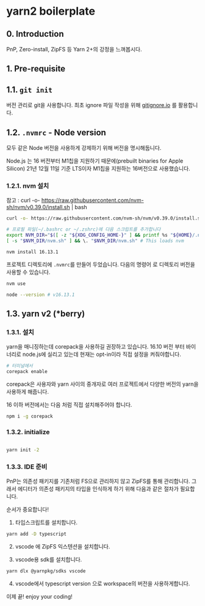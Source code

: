 # yarn2 boilerplate

## 0. Introduction

PnP, Zero-install, ZipFS 등 Yarn 2+의 강정을 느껴봅시다.

## 1. Pre-requisite

## 1.1. `git init`

버전 관리로 git을 사용합니다. 최초 ignore 파일 작성을 위해 [gitignore.io](https://www.toptal.com/developers/gitignore) 를 활용합니다.

## 1.2. `.nvmrc` - Node version

모두 같은 Node 버전을 사용하게 강제하기 위해 버전을 명시해둡니다.

Node.js 는 16 버전부터 M1칩을 지원하기 때문에(prebuilt binaries for Apple Silicon) 21년 12월 11일 기준 LTS이자 M1칩을 지원하는 16버전으로 사용했습니다.

### 1.2.1. nvm 설치

참고 : curl -o- https://raw.githubusercontent.com/nvm-sh/nvm/v0.39.0/install.sh | bash

```sh
curl -o- https://raw.githubusercontent.com/nvm-sh/nvm/v0.39.0/install.sh | bash
```

```sh
# 프로필 파일(~/.bashrc or ~/.zshrc)에 다음 스크립트를 추가합니다
export NVM_DIR="$([ -z "${XDG_CONFIG_HOME-}" ] && printf %s "${HOME}/.nvm" || printf %s "${XDG_CONFIG_HOME}/nvm")"
[ -s "$NVM_DIR/nvm.sh" ] && \. "$NVM_DIR/nvm.sh" # This loads nvm
```

```sh
nvm install 16.13.1
```

프로젝트 디렉토리에 `.nvmrc`를 만들어 두었습니다.
다음의 명령어 로 디렉토리 버전을 사용할 수 있습니다.

```sh
nvm use
```

```sh
node --version # v16.13.1
```

## 1.3. yarn v2 (\*berry)

### 1.3.1. 설치

yarn을 매니징하는데 corepack을 사용하길 권장하고 있습니다. 16.10 버전 부터 바이너리로 node.js에 실리고 있는데 현재는 opt-in이라 직접 설정을 켜줘야합니다.

```sh
# 터미널에서
corepack enable
```

corepack은 사용자와 yarn 사이의 중개자로 여러 프로젝트에서 다양한 버전의 yarn을 사용하게 해줍니다.

16 이하 버전에서는 다음 처럼 직접 설치해주어야 합니다.

```sh
npm i -g corepack
```

### 1.3.2. initialize

```sh

yarn init -2
```

### 1.3.3. IDE 준비

PnP는 의존성 패키지를 기존처럼 FS으로 관리하지 않고 ZipFS를 통해 관리합니다.
그래서 에디터가 의존성 패키지의 타입을 인식하게 하기 위해 다음과 같은 절차가 필요합니다.

순서가 중요합니다!

1. 타입스크립트를 설치합니다.

```sh
yarn add -D typescript
```

2. vscode 에 ZipFS 익스텐션을 설치합니다.

3. vscode용 sdk를 설치합니다.

```sh
yarn dlx @yarnpkg/sdks vscode
```

4. vscode에서 typescript version 으로 workspace의 버전을 사용하게합니다.

이제 끝! enjoy your coding!
